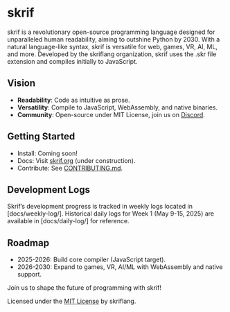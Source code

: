 # skrif

skrif is a revolutionary open-source programming language designed for unparalleled human readability, aiming to outshine Python by 2030. With a natural language-like syntax, skrif is versatile for web, games, VR, AI, ML, and more. Developed by the skriflang organization, skrif uses the .skr file extension and compiles initially to JavaScript.

## Vision
- **Readability**: Code as intuitive as prose.
- **Versatility**: Compile to JavaScript, WebAssembly, and native binaries.
- **Community**: Open-source under MIT License, join us on [Discord](https://discord.gg/ctPxDGeB).

## Getting Started
- Install: Coming soon!
- Docs: Visit [skrif.org](https://skrif.org) (under construction).
- Contribute: See [CONTRIBUTING.md](CONTRIBUTING.md).

## Development Logs
Skrif’s development progress is tracked in weekly logs located in [docs/weekly-log/]. Historical daily logs for Week 1 (May 9-15, 2025) are available in [docs/daily-log/] for reference.

## Roadmap
- 2025-2026: Build core compiler (JavaScript target).
- 2026-2030: Expand to games, VR, AI/ML with WebAssembly and native support.

Join us to shape the future of programming with skrif!

Licensed under the [MIT License](LICENSE) by skriflang.